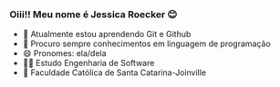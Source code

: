 ### Oiii!! Meu nome é Jessica Roecker 😊



- 🌱 Atualmente estou aprendendo Git e Github
- 🤔 Procuro sempre conhecimentos em linguagem de programação
- 😄 Pronomes: ela/dela
- 👩‍🎓 Estudo Engenharia de Software
- 🏫 Faculdade Católica de Santa Catarina-Joinville



